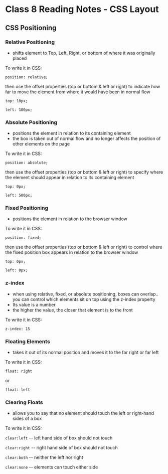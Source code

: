 # Class 8 Reading Notes - CSS Layout

## CSS Positioning

### Relative Positioning
  - shifts element to Top, Left, Right, or bottom of where it was originally placed

To write it in CSS:

`position: relative;`

then use the offset properties (top or bottom & left or right) to indicate how far to move the element from where it would have been in normal flow

`top: 10px;`

`left: 100px;`


### Absolute Positioning
  - positions the element in relation to its containing element
  - the box is taken out of normal flow and no longer affects the position of other elements on the page

To write it in CSS:

`position: absolute;`

then use the offset properties (top or bottom & left or right) to specify where the element should appear in relation to its containing element

`top: 0px;`

`left: 500px;`


### Fixed Positioning
  - positions the element in relation to the browser window

To write it in CSS:

`position: fixed;`

then use the offset properties (top or bottom & left or right) to control where the fixed position box appears in relation to the browser window

`top: 0px;`

`left: 0px;`


### z-index
- when using relative, fixed, or absolute positioning, boxes can overlap.. you can control which elements sit on top using the z-index property
- Its value is a number
- the higher the value, the closer that element is to the front

To write it in CSS:

`z-index: 15`


### Floating Elements
  - takes it out of its normal position and moves it to the far right or far left

To write it in CSS:

`float: right`

or

`float: left`

### Clearing Floats
- allows you to say that no element should touch the left or right-hand sides of a box

To write it in CSS:

`clear:left`  -- left hand side of box should not touch

`clear:right` -- right hand side of box should not touch

`clear:both` -- neither the left nor right

`clear:none` -- elements can touch either side



